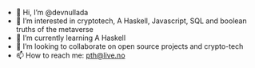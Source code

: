 - 👋 Hi, I’m @devnullada
- 👀 I’m interested in cryptotech, A Haskell, Javascript, SQL and boolean truths of the metaverse
- 🌱 I’m currently learning A Haskell
- 💞️ I’m looking to collaborate on open source projects and crypto-tech
- 📫 How to reach me: pth@live.no

<!---
devnullada/devnullada is a ✨ special ✨ repository because its `README.md` (this file) appears on your GitHub profile.
You can click the Preview link to take a look at your changes.
--->
